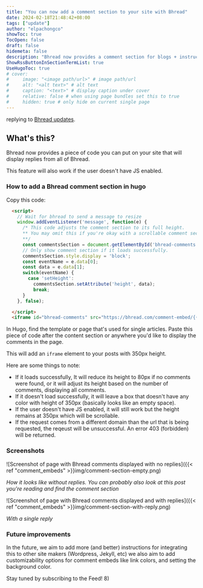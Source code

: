 ```yaml
---
title: "You can now add a comment section to your site with Bhread"
date: 2024-02-18T21:48:42+08:00
tags: ["update"]
author: "elpachongco"
showToc: true
TocOpen: false
draft: false
hidemeta: false
description: "Bhread now provides a comment section for blogs + instructions for how to use it"
ShowRssButtonInSectionTermList: true
UseHugoToc: true
# cover:
#     image: "<image path/url>" # image path/url
#     alt: "<alt text>" # alt text
#     caption: "<text>" # display caption under cover
#     relative: false # when using page bundles set this to true
#     hidden: true # only hide on current single page
---
```


replying to [Bhread updates](https://blog.bhread.com/posts/bhread-updates/).

## What's this?

Bhread now provides a piece of code you can put on your site that will display replies from all of Bhread.

This feature will also work if the user doesn't have JS enabled.

### How to add a Bhread comment section in hugo

Copy this code:

```html
  <script>
    // Wait for bhread to send a message to resize
    window.addEventListener('message', function(e) {
      /* This code adjusts the comment section to its full height.
      ** You may omit this if you're okay with a scrollable comment section.
      **/
      const commentsSection = document.getElementById('bhread-comments');
      // Only show comment section if it loads successfully.
      commentsSection.style.display = 'block';
      const eventName = e.data[0];
      const data = e.data[1];
      switch(eventName) {
        case 'setHeight':
          commentsSection.setAttribute('height', data);
          break;
      }
    }, false);

  </script>
  <iframe id="bhread-comments" src="https://bhread.com/comment-embed/{{ absURL .Page.RelPermalink }}" width="100%" height="350px"  frameBorder="0" onload="this.style.display = 'none'" loading="lazy" style="border-radius: 5px;"> </iframe>
```

In Hugo, find the template or page that's used for single articles. Paste this piece of code after the content section or anywhere you'd like to display the comments in the page.

This will add an `iframe` element to your posts with 350px height.

Here are some things to note:

- If it loads successfully, It will reduce its height to 80px if no comments were found, or it will adjust its height based on the number of comments, displaying all comments.
- If it doesn't load successfully, it will leave a box that doesn't have any color with height of 350px (basically looks like an empty space).
- If the user doesn't have JS enabled, it will still work but the height remains at 350px which will be scrollable.
- If the request comes from a different domain than the url that is being requested, the reqeust will be unsuccessful. An error 403 (forbidden) will be returned.

### Screenshots

![Screenshot of page with Bhread comments displayed with no replies]({{< ref "comment_embeds" >}}img/comment-section-empty.png)

*How it looks like without replies. You can probably also look at this post you're reading and find the comment section*

![Screenshot of page with Bhread comments displayed and with replies]({{< ref "comment_embeds" >}}img/comment-section-with-reply.png)

*With a single reply*

### Future improvements

In the future, we aim to add more (and better) instructions for integrating this to other site makers (Wordpress, Jekyll, etc) we also aim to add customizability options for comment embeds like link colors, and setting the background color.

Stay tuned by subscribing to the Feed! 8)
